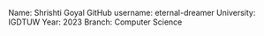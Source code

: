 Name: Shrishti Goyal
GitHub username: eternal-dreamer
University: IGDTUW
Year: 2023
Branch: Computer Science
